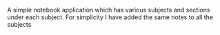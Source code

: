 A simple notebook application which has various subjects and sections under each subject. For simplicity I have added the same notes to all the subjects
